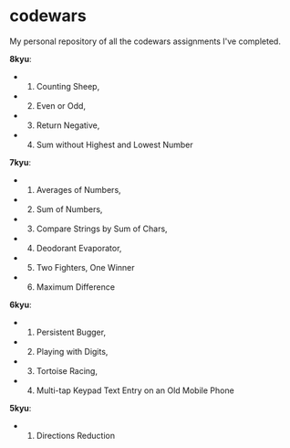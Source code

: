 # codewars
My personal repository of all the codewars assignments I've completed.

**8kyu**:
- 1. Counting Sheep,
- 2. Even or Odd,
- 3. Return Negative,
- 4. Sum without Highest and Lowest Number

**7kyu**:
- 1. Averages of Numbers,
- 2. Sum of Numbers,
- 3. Compare Strings by Sum of Chars,
- 4. Deodorant Evaporator,
- 5. Two Fighters, One Winner
- 6. Maximum Difference

**6kyu**:
- 1. Persistent Bugger,
- 2. Playing with Digits,
- 3. Tortoise Racing,
- 4. Multi-tap Keypad Text Entry on an Old Mobile Phone

**5kyu**:
- 1. Directions Reduction
